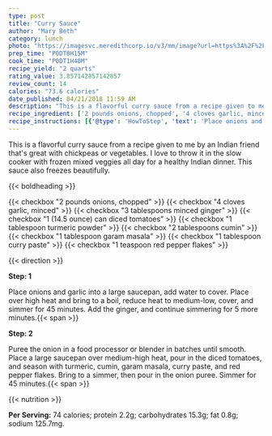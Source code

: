 ```yaml
---
type: post
title: "Curry Sauce"
author: "Mary Beth"
category: lunch
photo: "https://imagesvc.meredithcorp.io/v3/mm/image?url=https%3A%2F%2Fimages.media-allrecipes.com%2Fuserphotos%2F66679.jpg"
prep_time: "P0DT0H15M"
cook_time: "P0DT1H40M"
recipe_yield: "2 quarts"
rating_value: 3.857142857142857
review_count: 14
calories: "73.6 calories"
date_published: 04/21/2018 11:59 AM
description: "This is a flavorful curry sauce from a recipe given to me by an Indian friend that's great with chickpeas or vegetables.  I love to throw it in the slow cooker with frozen mixed veggies all day for a healthy Indian dinner.  This sauce also freezes beautifully."
recipe_ingredient: ['2 pounds onions, chopped', '4 cloves garlic, minced', '3 tablespoons minced ginger', '1 (14.5 ounce) can diced tomatoes', '1 tablespoon turmeric powder', '2 tablespoons cumin', '1 tablespoon garam masala', '1 tablespoon curry paste', '1 teaspoon red pepper flakes']
recipe_instructions: [{'@type': 'HowToStep', 'text': 'Place onions and garlic into a large saucepan, add water to cover.  Place over high heat and bring to a boil, reduce heat to medium-low, cover, and simmer for 45 minutes.  Add the ginger, and continue simmering for 5 more minutes.\n'}, {'@type': 'HowToStep', 'text': 'Puree the onion in a food processor or blender in batches until smooth.  Place a large saucepan over medium-high heat, pour in the diced tomatoes, and season with turmeric, cumin, garam masala, curry paste, and red pepper flakes.  Bring to a simmer, then pour in the onion puree.  Simmer for 45 minutes.\n'}]
---
```


This is a flavorful curry sauce from a recipe given to me by an Indian friend that's great with chickpeas or vegetables.  I love to throw it in the slow cooker with frozen mixed veggies all day for a healthy Indian dinner.  This sauce also freezes beautifully. 

{{< boldheading >}}

{{< checkbox "2 pounds onions, chopped" >}}
{{< checkbox "4 cloves garlic, minced" >}}
{{< checkbox "3 tablespoons minced ginger" >}}
{{< checkbox "1 (14.5 ounce) can diced tomatoes" >}}
{{< checkbox "1 tablespoon turmeric powder" >}}
{{< checkbox "2 tablespoons cumin" >}}
{{< checkbox "1 tablespoon garam masala" >}}
{{< checkbox "1 tablespoon curry paste" >}}
{{< checkbox "1 teaspoon red pepper flakes" >}}


{{< direction >}}

**Step: 1**

Place onions and garlic into a large saucepan, add water to cover.  Place over high heat and bring to a boil, reduce heat to medium-low, cover, and simmer for 45 minutes.  Add the ginger, and continue simmering for 5 more minutes.{{< span >}}

**Step: 2**

Puree the onion in a food processor or blender in batches until smooth.  Place a large saucepan over medium-high heat, pour in the diced tomatoes, and season with turmeric, cumin, garam masala, curry paste, and red pepper flakes.  Bring to a simmer, then pour in the onion puree.  Simmer for 45 minutes.{{< span >}}

{{< nutrition >}}

**Per Serving:** 74 calories; protein 2.2g; carbohydrates 15.3g; fat 0.8g; sodium 125.7mg.